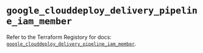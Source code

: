 # `google_clouddeploy_delivery_pipeline_iam_member`

Refer to the Terraform Registory for docs: [`google_clouddeploy_delivery_pipeline_iam_member`](https://registry.terraform.io/providers/hashicorp/google/5.29.0/docs/resources/clouddeploy_delivery_pipeline_iam_member).
